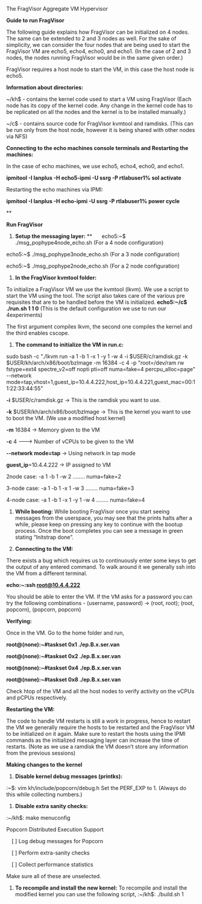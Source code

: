 ﻿The FragVisor Aggregate VM Hypervisor

**Guide to run FragVisor**

The following guide explains how FragVisor can be initialized on 4 nodes. The same can be extended to 2 and 3 nodes as well. For the sake of simplicity, we can consider the four nodes that are being used to start the FragVisor VM are echo5, echo4, echo0, and echo1. (In the case of 2 and 3 nodes, the nodes running FragVisor would be in the same given order.)

FragVisor requires a host node to start the VM, in this case the host node is echo5.

**Information about directories:**

~/kh$ - contains the kernel code used to start a VM using FragVisor (Each node has its copy of the kernel code. Any change in the kernel code has to be replicated on all the nodes and the kernel is to be installed manually.)

~/c$ - contains source code for FragVisor kvmtool and ramdisks. (This can be run only from the host node, however it is being shared with other nodes via NFS)

**Connecting to the echo machines console terminals and Restarting the machines:**


In the case of echo machines, we use echo5, echo4, echo0, and echo1.

**ipmitool -I lanplus -H echo5-ipmi -U ssrg -P rtlabuser1% sol activate**

Restarting the echo machines via IPMI:

**ipmitool -I lanplus -H echo<num>-ipmi -U ssrg -P rtlabuser1%  power cycle**

**


**Run FragVisor**

1. **Setup the messaging layer:**
**
`	`echo5:~$ ./msg\_pophype4node\_echo.sh (For a 4 node configuration)

echo5:~$ ./msg\_pophype3node\_echo.sh (For a 3 node configuration)

echo5:~$ ./msg\_pophype2node\_echo.sh (For a 2 node configuration)

1. **In the FragVisor kvmtool folder:**

To initialize a FragVisor VM we use the kvmtool (lkvm). 
We use a script to start the VM using the tool. The script also takes care of the various pre requisites that are to be handled before the VM is initialized.
**echo5:~/c$ ./run.sh 1 1 0** (This is the default configuration we use to run our 4experiments)

The first argument compiles lkvm, the second one compiles the kernel and the third enables cscope. 

1. **The command to initialize the VM in run.c:** 

sudo bash -c "./lkvm run -a 1 -b 1 -x 1 -y 1 -w 4 -i $USER/c/ramdisk.gz -k $USER/kh/arch/x86/boot/bzImage -m 16384 -c 4 -p \"root=/dev/ram rw fstype=ext4 spectre\_v2=off nopti pti=off numa=fake=4 percpu\_alloc=page\" --network mode=tap,vhost=1,guest\_ip=10.4.4.222,host\_ip=10.4.4.221,guest\_mac=00:11:22:33:44:55"

**-i** $USER/c/ramdisk.gz → This is the ramdisk you want to use. 

**-k** $USER/kh/arch/x86/boot/bzImage → This is the kernel you want to use to boot the VM. (We use a modified host kernel)

**-m** 16384 → Memory given to the VM

**-c** 4 ---> Number of vCPUs to be given to the VM

**--network mode=tap** → Using network in tap mode

**guest\_ip**=10.4.4.222 → IP assigned to VM

2node case: -a 1 -b 1 -w 2 ........ numa=fake=2

3-node case: -a 1 -b 1 -x 1 -w 3 ........ numa=fake=3

4-node case: -a 1 -b 1 -x 1 -y 1 -w 4 ........ numa=fake=4

1. **While booting:**
   While booting FragVisor once you start seeing messages from the userspace, you may see that the prints halts after a while, please keep on pressing any key to continue with the bootup process. 
   Once the boot completes you can see a message in green stating “Initstrap done”.

1. **Connecting to the VM:**

There exists a bug which requires us to continuously enter some keys to get the output of any entered command. To walk around it we generally ssh into the VM from a different terminal.

**echo<num>:~:ssh root@10.4.4.222**

You should be able to enter the VM. If the VM asks for a password you can try the following combinations - (username, password) → (root, root); (root, popcorn), (popcorn, popcorn)

**Verifying:**

Once in the VM. Go to the home folder and run,

**root@(none):~#taskset 0x1 ./ep.B.x.ser.van**

**root@(none):~#taskset 0x2 ./ep.B.x.ser.van**

**root@(none):~#taskset 0x4 ./ep.B.x.ser.van**

**root@(none):~#taskset 0x8 ./ep.B.x.ser.van**


Check htop of the VM and all the host nodes to verify activity on the vCPUs and pCPUs respectively.

**Restarting the VM:**

The code to handle VM restarts is still a work in progress, hence to restart the VM we generally require the hosts to be restarted and the FragVisor VM to be initialized on it again. Make sure to restart the hosts using the IPMI commands as the initialized messaging layer can increase the time of restarts. (Note as we use a ramdisk the VM doesn’t store any information from the previous sessions)

**Making changes to the kernel**

1. **Disable kernel debug messages (printks):**

:~$: vim kh/include/popcorn/debug.h 
Set the PERF\_EXP to 1. (Always do this while collecting numbers.)

1. **Disable extra sanity checks:**

:~/kh$: make menuconfig

Popcorn Distributed Execution Support 

`  `[ ]   Log debug messages for Popcorn

`  `[ ]   Perform extra-sanity checks

`  `[ ]   Collect performance statistics

Make sure all of these are unselected.

1. **To recompile and install the new kernel:**
   To recompile and install the modified kernel you can use the following script,
   :~/kh$: ./build.sh 1



